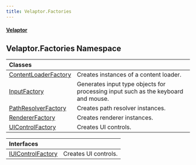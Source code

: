 ```yaml
---
title: Velaptor.Factories
---
```


#### [Velaptor](Namespaces.md 'Velaptor Namespaces')

## Velaptor.Factories Namespace

| Classes | |
| :--- | :--- |
| [ContentLoaderFactory](Velaptor.Factories.ContentLoaderFactory.md 'Velaptor.Factories.ContentLoaderFactory') | Creates instances of a content loader. |
| [InputFactory](Velaptor.Factories.InputFactory.md 'Velaptor.Factories.InputFactory') | Generates input type objects for processing input such as the keyboard and mouse. |
| [PathResolverFactory](Velaptor.Factories.PathResolverFactory.md 'Velaptor.Factories.PathResolverFactory') | Creates path resolver instances. |
| [RendererFactory](Velaptor.Factories.RendererFactory.md 'Velaptor.Factories.RendererFactory') | Creates renderer instances. |
| [UIControlFactory](Velaptor.Factories.UIControlFactory.md 'Velaptor.Factories.UIControlFactory') | Creates UI controls. |

| Interfaces | |
| :--- | :--- |
| [IUIControlFactory](Velaptor.Factories.IUIControlFactory.md 'Velaptor.Factories.IUIControlFactory') | Creates UI controls. |
